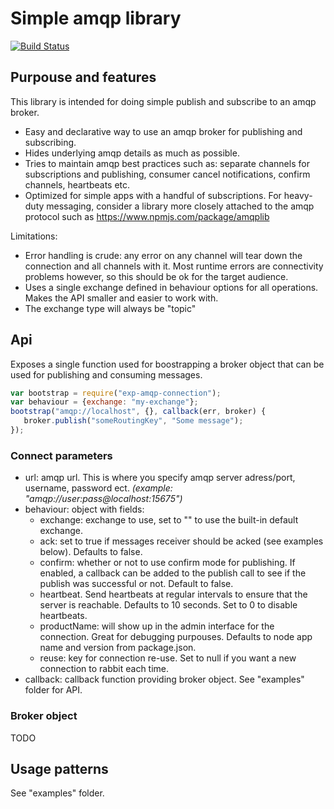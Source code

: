 # Simple amqp library

[![Build Status](https://travis-ci.org/ExpressenAB/exp-amqp-connection.svg?branch=master)](https://travis-ci.org/ExpressenAB/exp-amqp-connection)

## Purpouse and features

This library is intended for doing simple publish and subscribe to an amqp broker.

- Easy and declarative way to use an amqp broker for publishing and subscribing.
- Hides underlying amqp details as much as possible.
- Tries to maintain amqp best practices such as: separate channels for subscriptions and publishing, consumer cancel notifications, confirm channels, heartbeats etc.
- Optimized for simple apps with a handful of subscriptions.
For heavy-duty messaging, consider a library more closely attached to the amqp protocol such as https://www.npmjs.com/package/amqplib

Limitations:

- Error handling is crude: any error on any channel will tear down the connection and all channels with it. Most runtime errors are connectivity problems however, so this should be ok for the target audience.
- Uses a single exchange defined in behaviour options for all operations. Makes the API smaller and easier to work with.
- The exchange type will always be "topic"

## Api

Exposes a single function used for boostrapping a broker object that can be used for publishing and consuming messages.

```js
var bootstrap = require("exp-amqp-connection");
var behaviour = {exchange: "my-exchange"};
bootstrap("amqp://localhost", {}, callback(err, broker) {
   broker.publish("someRoutingKey", "Some message");
});
```

### Connect parameters
* url: amqp url. This is where you specify amqp server adress/port, username, password ect.
*(example: "amqp://user:pass@localhost:15675")*
* behaviour: object with fields:
  * exchange: exchange to use, set to "" to use the built-in default exchange.
  * ack: set to true if messages receiver should be acked (see examples below). Defaults to false.
  * confirm: whether or not to use confirm mode for publishing. If enabled, a callback can be added to the publish call to see if the publish was successful or not. Default to false.
  * heartbeat. Send heartbeats at regular intervals to ensure that the server is reachable. Defaults to 10 seconds. Set to 0 to disable heartbeats.
  * productName: will show up in the admin interface for the connection. Great for debugging purpouses. Defaults to node app name and version from package.json.
  * reuse: key for connection re-use. Set to null if you want a new connection to rabbit each time.
* callback: callback function providing broker object. See "examples" folder for API.

### Broker object

TODO

## Usage patterns

See "examples" folder.

